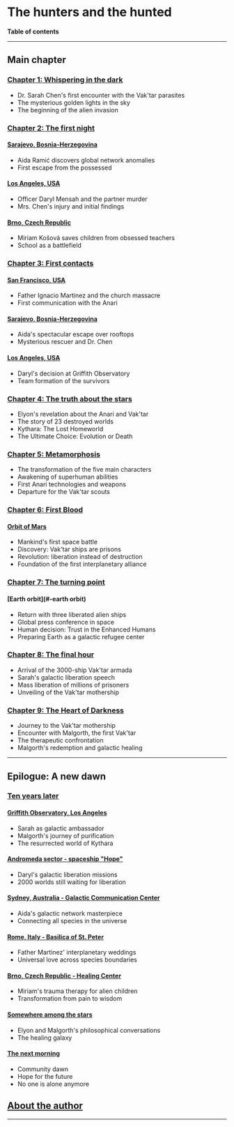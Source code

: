 # The hunters and the hunted

**Table of contents**

---

## Main chapter

### [Chapter 1: Whispering in the dark](#chapter-1)

- Dr. Sarah Chen's first encounter with the Vak'tar parasites
- The mysterious golden lights in the sky
- The beginning of the alien invasion

### [Chapter 2: The first night](#chapter-2)

#### [Sarajevo, Bosnia-Herzegovina](#-sarajevo-1)

- Aida Ramić discovers global network anomalies
- First escape from the possessed

#### [Los Angeles, USA](#-los-angeles-1)

- Officer Daryl Mensah and the partner murder
- Mrs. Chen's injury and initial findings

#### [Brno, Czech Republic](#-brno-1)

- Miriam Košová saves children from obsessed teachers
- School as a battlefield

### [Chapter 3: First contacts](#chapter-3)

#### [San Francisco, USA](#-san-francisco-1)

- Father Ignacio Martinez and the church massacre
- First communication with the Anari

#### [Sarajevo, Bosnia-Herzegovina](#-sarajevo-2)

- Aida's spectacular escape over rooftops
- Mysterious rescuer and Dr. Chen

#### [Los Angeles, USA](#-los-angeles-2)

- Daryl's decision at Griffith Observatory
- Team formation of the survivors

### [Chapter 4: The truth about the stars](#chapter-4)

- Elyon's revelation about the Anari and Vak'tar
- The story of 23 destroyed worlds
- Kythara: The Lost Homeworld
- The Ultimate Choice: Evolution or Death

### [Chapter 5: Metamorphosis](#chapter-5)

- The transformation of the five main characters
- Awakening of superhuman abilities
- First Anari technologies and weapons
- Departure for the Vak'tar scouts

### [Chapter 6: First Blood](#chapter-6)

#### [Orbit of Mars](#-orbit-des-mars)

- Mankind's first space battle
- Discovery: Vak'tar ships are prisons
- Revolution: liberation instead of destruction
- Foundation of the first interplanetary alliance

### [Chapter 7: The turning point](#chapter-7)

#### [Earth orbit](#-earth orbit)

- Return with three liberated alien ships
- Global press conference in space
- Human decision: Trust in the Enhanced Humans
- Preparing Earth as a galactic refugee center

### [Chapter 8: The final hour](#chapter-8)

- Arrival of the 3000-ship Vak'tar armada
- Sarah's galactic liberation speech
- Mass liberation of millions of prisoners
- Unveiling of the Vak'tar mothership

### [Chapter 9: The Heart of Darkness](#chapter-9)

- Journey to the Vak'tar mothership
- Encounter with Malgorth, the first Vak'tar
- The therapeutic confrontation
- Malgorth's redemption and galactic healing

---

## Epilogue: A new dawn

### [Ten years later](#-ten-years-later)

#### [Griffith Observatory, Los Angeles](#-los-angeles-3)

- Sarah as galactic ambassador
- Malgorth's journey of purification
- The resurrected world of Kythara

#### [Andromeda sector - spaceship "Hope"](#-andromeda-sector)

- Daryl's galactic liberation missions
- 2000 worlds still waiting for liberation

#### [Sydney, Australia - Galactic Communication Center](#-sydney-1)

- Aida's galactic network masterpiece
- Connecting all species in the universe

#### [Rome, Italy - Basilica of St. Peter](#-rom-1)

- Father Martinez' interplanetary weddings
- Universal love across species boundaries

#### [Brno, Czech Republic - Healing Center](#-brno-2)

- Miriam's trauma therapy for alien children
- Transformation from pain to wisdom

#### [Somewhere among the stars](#-somewhere)

- Elyon and Malgorth's philosophical conversations
- The healing galaxy

#### [The next morning](#-the-next-morning)

- Community dawn
- Hope for the future
- No one is alone anymore

## [About the author](#-ueber-den-autor)

---